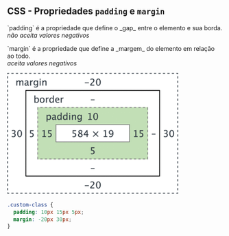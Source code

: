 ##  CSS - Propriedades `padding` e `margin`

<div class="row">
  <div class="col-8">
    <p class="left-text">
      `padding` é a propriedade que define o _gap_ entre o elemento e sua borda.
      <br><em>não aceita valores negativos</em>
    </p>
    <p class="left-text">
      `margin` é a propriedade que define a _margem_ do elemento em relação ao todo.
      <br><em>aceita valores negativos</em>
    </p>
  </div>
  <div class="col-4">
    <img src="resources/mp.gif">
  </div>
</div>

```css
.custom-class {
  padding: 10px 15px 5px;
  margin: -20px 30px;
}
```
